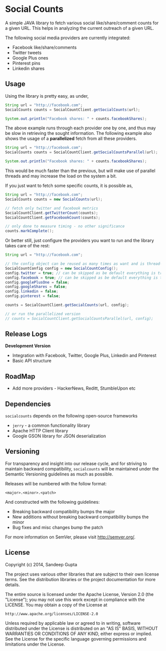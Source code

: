 Social Counts
=============

A simple JAVA library to fetch various social like/share/comment counts for a given URL. This
helps in analyzing the current outreach of a given URL.

The following social media providers are currently integrated:

* Facebook like/share/comments
* Twitter tweets
* Google Plus ones
* Pinterest pins
* Linkedin shares

Usage
-----

Using the library is pretty easy, as under,

```java
String url = "http://facebook.com";
SocialCounts counts = SocialCountClient.getSocialCounts(url);

System.out.println("Facebook shares: " + counts.facebookShares);
```

The above example runs through each provider one by one, and thus may be slow in retrieving the 
sought information. The following example also shows the usage of a **parallelized** fetch from
all these providers.

```java
String url = "http://facebook.com";
SocialCounts counts = SocialCountClient.getSocialCountsParallel(url);

System.out.println("Facebook shares: " + counts.facebookShares);
```

This would be much faster than the previous, but will make use of parallel threads and may increase
the load on the system a bit.

If you just want to fetch some specific counts, it is possible as,

```java
String url = "http://facebook.com";
SocialCounts counts = new SocialCounts(url);

// fetch only twitter and facebook metrics
SocialCountClient.getTwitterCount(counts);
SocialCountClient.getFacebookCount(counts);

// only done to measure timing - no other significance
counts.markComplete();
```

Or better still, just configure the providers you want to run and the library takes care of the rest:

```java
String url = "http://facebook.com";

// the config object can be reused as many times as want and is thread-safe
SocialCountConfig config = new SocialCountConfig();
config.twitter = true; // can be skipped as be default everything is true
config.facebook = true; // can be skipped as be default everything is true
config.googlePlusOne = false;
config.googleShares = false;
config.linkedin = false;
config.pinterest = false;

counts = SocialCountClient.getSocialCounts(url, config);

// or run the parallelized version
// counts = SocialCountClient.getSocialCountsParallel(url, config);
```

Release Logs
------------

**Development Version**

* Integration with Facebook, Twitter, Google Plus, Linkedin and Pinterest
* Basic API structure

RoadMap
-------

* Add more providers - HackerNews, Reditt, StumbleUpon etc

Dependencies
------------
`socialcounts` depends on the following open-source frameworks

* `jerry` - a common functionality library
* Apache HTTP Client library
* Google GSON library for JSON deserialization

Versioning
----------

For transparency and insight into our release cycle, and for striving to maintain backward compatibility, 
`socialcounts` will be maintained under the Semantic Versioning guidelines as much as possible.

Releases will be numbered with the follow format:

`<major>.<minor>.<patch>`

And constructed with the following guidelines:

* Breaking backward compatibility bumps the major
* New additions without breaking backward compatibility bumps the minor
* Bug fixes and misc changes bump the patch

For more information on SemVer, please visit http://semver.org/.

License
-------

Copyright (c) 2014, Sandeep Gupta

The project uses various other libraries that are subject to their
own license terms. See the distribution libraries or the project
documentation for more details.

The entire source is licensed under the Apache License, Version 2.0 
(the "License"); you may not use this work except in compliance with
the LICENSE. You may obtain a copy of the License at

	http://www.apache.org/licenses/LICENSE-2.0

Unless required by applicable law or agreed to in writing, software
distributed under the License is distributed on an "AS IS" BASIS,
WITHOUT WARRANTIES OR CONDITIONS OF ANY KIND, either express or implied.
See the License for the specific language governing permissions and
limitations under the License.
